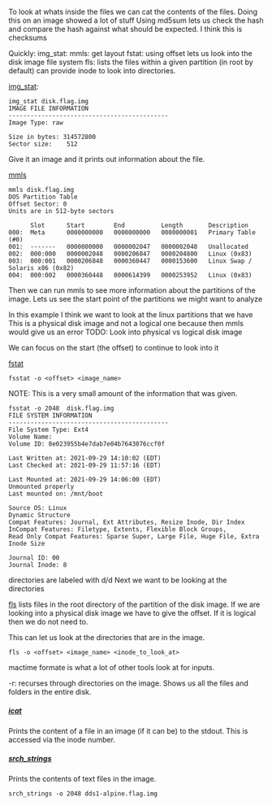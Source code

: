 To look at whats inside the files we can cat the contents of the files.
Doing this on an image showed a lot of stuff
Using md5sum lets us check the hash and compare the hash against what should be expected. I think this is checksums

Quickly:
img_stat: 
mmls: get layout
fstat: using offset lets us look into the disk image file system
fls: lists the files within a given partition (in root by default) can provide inode to look into directories.


[img_stat]():
```
img_stat disk.flag.img
IMAGE FILE INFORMATION
--------------------------------------------
Image Type: raw

Size in bytes: 314572800
Sector size:	512
```
Give it an image and it prints out information about the file.

[mmls]()
```
mmls disk.flag.img
DOS Partition Table
Offset Sector: 0
Units are in 512-byte sectors

      Slot      Start        End          Length       Description
000:  Meta      0000000000   0000000000   0000000001   Primary Table (#0)
001:  -------   0000000000   0000002047   0000002048   Unallocated
002:  000:000   0000002048   0000206847   0000204800   Linux (0x83)
003:  000:001   0000206848   0000360447   0000153600   Linux Swap / Solaris x86 (0x82)
004:  000:002   0000360448   0000614399   0000253952   Linux (0x83)
```
Then we can run mmls to see more information about the partitions of the image. Lets us see the start point of the partitions we might want to analyze

In this example I think we want to look at the linux partitions that we have
This is a physical disk image and not a logical one because then mmls would give us an error
TODO: Look into physical vs logical disk image

We can focus on the start (the offset) to continue to look into it

[fstat]()

```shell
fsstat -o <offset> <image_name>
```

NOTE: This is a very small amount of the information that was given.
```
fsstat -o 2048  disk.flag.img
FILE SYSTEM INFORMATION
--------------------------------------------
File System Type: Ext4
Volume Name:
Volume ID: 8e023955b4e7dab7e04b7643076ccf0f

Last Written at: 2021-09-29 14:10:02 (EDT)
Last Checked at: 2021-09-29 11:57:16 (EDT)

Last Mounted at: 2021-09-29 14:06:00 (EDT)
Unmounted properly
Last mounted on: /mnt/boot

Source OS: Linux
Dynamic Structure
Compat Features: Journal, Ext Attributes, Resize Inode, Dir Index
InCompat Features: Filetype, Extents, Flexible Block Groups,
Read Only Compat Features: Sparse Super, Large File, Huge File, Extra Inode Size

Journal ID: 00
Journal Inode: 8
```

directories are labeled with d/d
Next we want to be looking at the directories

[fls]()
lists files in the root directory of the partition of the disk image.
If we are looking into a physical disk image we have to give the offset. If it is logical then we do not need to.

This can let us look at the directories that are in the image.
```
fls -o <offset> <image_name> <inode_to_look_at>
```

mactime formate is what a lot of other tools look at for inputs.

-r: recurses through directories on the image. Shows us all the files and folders in the entire disk.

##### [icat](https://www.sleuthkit.org/sleuthkit/man/icat.html)
Prints the content of a file in an image (if it can be) to the stdout. This is accessed via the inode number.

##### [srch_strings](https://manpages.debian.org/jessie/sleuthkit/srch_strings.1)
Prints the contents of text files in the image.
```
srch_strings -o 2048 dds1-alpine.flag.img
```

